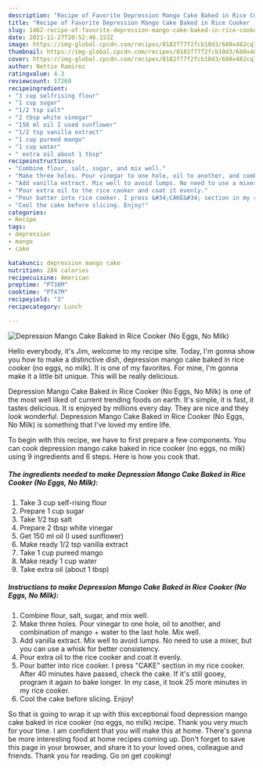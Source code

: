 ```yaml
---
description: "Recipe of Favorite Depression Mango Cake Baked in Rice Cooker (No Eggs, No Milk)"
title: "Recipe of Favorite Depression Mango Cake Baked in Rice Cooker (No Eggs, No Milk)"
slug: 1462-recipe-of-favorite-depression-mango-cake-baked-in-rice-cooker-no-eggs-no-milk
date: 2021-11-27T20:52:46.153Z
image: https://img-global.cpcdn.com/recipes/0182f77f2fcb10d3/680x482cq70/depression-mango-cake-baked-in-rice-cooker-no-eggs-no-milk-recipe-main-photo.jpg
thumbnail: https://img-global.cpcdn.com/recipes/0182f77f2fcb10d3/680x482cq70/depression-mango-cake-baked-in-rice-cooker-no-eggs-no-milk-recipe-main-photo.jpg
cover: https://img-global.cpcdn.com/recipes/0182f77f2fcb10d3/680x482cq70/depression-mango-cake-baked-in-rice-cooker-no-eggs-no-milk-recipe-main-photo.jpg
author: Nettie Ramirez
ratingvalue: 4.3
reviewcount: 17260
recipeingredient:
- "3 cup selfrising flour"
- "1 cup sugar"
- "1/2 tsp salt"
- "2 tbsp white vinegar"
- "150 ml oil I used sunflower"
- "1/2 tsp vanilla extract"
- "1 cup pureed mango"
- "1 cup water"
- " extra oil about 1 tbsp"
recipeinstructions:
- "Combine flour, salt, sugar, and mix well."
- "Make three holes. Pour vinegar to one hole, oil to another, and combination of mango + water to the last hole. Mix well."
- "Add vanilla extract. Mix well to avoid lumps. No need to use a mixer, but you can use a whisk for better consistency."
- "Pour extra oil to the rice cooker and coat it evenly."
- "Pour batter into rice cooker. I press &#34;CAKE&#34; section in my rice cooker. After 40 minutes have passed, check the cake. If it&#39;s still gooey, program it again to bake longer. In my case, it took 25 more minutes in my rice cooker."
- "Cool the cake before slicing. Enjoy!"
categories:
- Recipe
tags:
- depression
- mango
- cake

katakunci: depression mango cake 
nutrition: 284 calories
recipecuisine: American
preptime: "PT38M"
cooktime: "PT47M"
recipeyield: "3"
recipecategory: Lunch

---
```



![Depression Mango Cake Baked in Rice Cooker (No Eggs, No Milk)](https://img-global.cpcdn.com/recipes/0182f77f2fcb10d3/680x482cq70/depression-mango-cake-baked-in-rice-cooker-no-eggs-no-milk-recipe-main-photo.jpg)

Hello everybody, it's Jim, welcome to my recipe site. Today, I'm gonna show you how to make a distinctive dish, depression mango cake baked in rice cooker (no eggs, no milk). It is one of my favorites. For mine, I'm gonna make it a little bit unique. This will be really delicious.



Depression Mango Cake Baked in Rice Cooker (No Eggs, No Milk) is one of the most well liked of current trending foods on earth. It's simple, it is fast, it tastes delicious. It is enjoyed by millions every day. They are nice and they look wonderful. Depression Mango Cake Baked in Rice Cooker (No Eggs, No Milk) is something that I've loved my entire life.


To begin with this recipe, we have to first prepare a few components. You can cook depression mango cake baked in rice cooker (no eggs, no milk) using 9 ingredients and 6 steps. Here is how you cook that.

<!--inarticleads1-->

##### The ingredients needed to make Depression Mango Cake Baked in Rice Cooker (No Eggs, No Milk):

1. Take 3 cup self-rising flour
1. Prepare 1 cup sugar
1. Take 1/2 tsp salt
1. Prepare 2 tbsp white vinegar
1. Get 150 ml oil (I used sunflower)
1. Make ready 1/2 tsp vanilla extract
1. Take 1 cup pureed mango
1. Make ready 1 cup water
1. Take  extra oil (about 1 tbsp)




<!--inarticleads2-->

##### Instructions to make Depression Mango Cake Baked in Rice Cooker (No Eggs, No Milk):

1. Combine flour, salt, sugar, and mix well.
1. Make three holes. Pour vinegar to one hole, oil to another, and combination of mango + water to the last hole. Mix well.
1. Add vanilla extract. Mix well to avoid lumps. No need to use a mixer, but you can use a whisk for better consistency.
1. Pour extra oil to the rice cooker and coat it evenly.
1. Pour batter into rice cooker. I press &#34;CAKE&#34; section in my rice cooker. After 40 minutes have passed, check the cake. If it&#39;s still gooey, program it again to bake longer. In my case, it took 25 more minutes in my rice cooker.
1. Cool the cake before slicing. Enjoy!




So that is going to wrap it up with this exceptional food depression mango cake baked in rice cooker (no eggs, no milk) recipe. Thank you very much for your time. I am confident that you will make this at home. There's gonna be more interesting food at home recipes coming up. Don't forget to save this page in your browser, and share it to your loved ones, colleague and friends. Thank you for reading. Go on get cooking!
